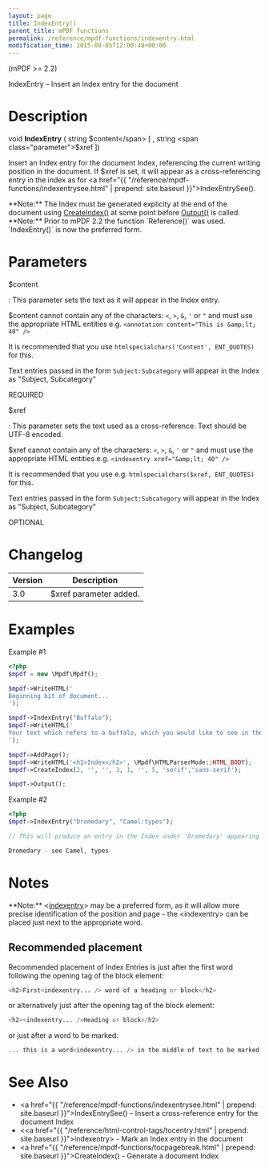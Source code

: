 ```yaml
---
layout: page
title: IndexEntry()
parent_title: mPDF functions
permalink: /reference/mpdf-functions/indexentry.html
modification_time: 2015-08-05T12:00:48+00:00
---
```


(mPDF >= 2.2)

IndexEntry – Insert an Index entry for the document

# Description

void **IndexEntry** ( 
string <span class="parameter">$content</span>
[ , string <span class="parameter">$xref</span> ])

Insert an Index entry for the document Index, referencing the current writing position in the document. 
If <span class="parameter">$xref</span> is set, it will appear as a cross-referencing entry in the index 
as for <a href="{{ "/reference/mpdf-functions/indexentrysee.html" | prepend: site.baseurl }}">IndexEntrySee()</a>.

<div class="alert alert-info" role="alert" markdown="1">
  **Note:** The Index must be generated explicity at the end of the document using 
  <a href="{{ "/reference/mpdf-functions/tocpagebreak.html" | prepend: site.baseurl }}">CreateIndex()</a> 
  at some point before <a href="{{ "/reference/mpdf-functions/output.html" | prepend: site.baseurl }}">Output()</a> is called.
</div>

<div class="alert alert-info" role="alert" markdown="1">
  **Note:** Prior to mPDF 2.2 the function `Reference()` was used. `IndexEntry()` is now the preferred form.
</div>

# Parameters

<span class="parameter">$content</span>

: This parameter sets the text as it will appear in the Index entry.

  <span class="parameter">$content</span> cannot contain any of the characters: `<`, `>`, `&`, `'` or `"` and 
  must use the appropriate HTML entities e.g. `<annotation content="This is &amp;lt; 40" />`

  It is recommended that you use `htmlspecialchars('Content', ENT_QUOTES)` for this.
  
  Text entries passed in the form `Subject:Subcategory` will appear in the Index as "Subject, Subcategory"

  <span class="smallblock">REQUIRED</span>

<span class="parameter">$xref</span>

: This parameter sets the text used as a cross-reference. Text should be UTF-8 encoded.

  <span class="parameter">$xref</span> cannot contain any of the characters: `<`, `>`, `&`, `'` or `"` and 
  must use the appropriate HTML entities e.g. `<indexentry xref="&amp;lt; 40" />`

  It is recommended that you use e.g. `htmlspecialchars($xref, ENT_QUOTES)` for this.

  Text entries passed in the form `Subject:Subcategory` will appear in the Index as "Subject, Subcategory"

  <span class="smallblock">OPTIONAL</span>

# Changelog

<table class="table">
<thead>
<tr>
    <th>Version</th>
    <th>Description</th>
</tr>
</thead>
<tbody>
<tr>
    <td>3.0</td>
    <td><span class="parameter">$xref</span> parameter added.</td>
</tr>
</tbody> </table>

# Examples

Example #1

```php
<?php
$mpdf = new \Mpdf\Mpdf();

$mpdf->WriteHTML('
Beginning bit of document...
');

$mpdf->IndexEntry("Buffalo");
$mpdf->WriteHTML('
Your text which refers to a buffalo, which you would like to see in the Index
');

$mpdf->AddPage();
$mpdf->WriteHTML('<h2>Index</h2>', \Mpdf\HTMLParserMode::HTML_BODY);
$mpdf->CreateIndex(2, '', '', 3, 1, '', 5, 'serif','sans-serif');

$mpdf->Output();

```

Example #2

```php
<?php
$mpdf->IndexEntry("Dromedary", "Camel:types");

// This will produce an entry in the Index under 'Dromedary' appearing as:

Dromedary - see Camel, types
```

# Notes

<div class="alert alert-info" role="alert" markdown="1">
  **Note:** &lt;<a href="{{ "/reference/html-control-tags/tocentry.html" | prepend: site.baseurl }}">indexentry</a>&gt; 
  may be a preferred form, as it will allow more precise identification of the position and page - the &lt;indexentry&gt; 
  can be placed just next to the appropriate word.
</div>

## Recommended placement

Recommended placement of Index Entries is just after the first word following the opening tag of the block element:

```php
<h2>First<indexentry... /> word of a heading or block</h2>
```

or alternatively just after the opening tag of the block element:

```php
<h2><indexentry... />Heading or block</h2>
```

or just after a word to be marked:

```php
... this is a word<indexentry... /> in the middle of text to be marked ...
```

# See Also

 * <a href="{{ "/reference/mpdf-functions/indexentrysee.html" | prepend: site.baseurl }}">IndexEntrySee()</a> – Insert a cross-reference entry for the document Index
 * &lt;<a href="{{ "/reference/html-control-tags/tocentry.html" | prepend: site.baseurl }}">indexentry</a>&gt; - Mark an Index entry in the document
 * <a href="{{ "/reference/mpdf-functions/tocpagebreak.html" | prepend: site.baseurl }}">CreateIndex()</a> - Generate a document Index
